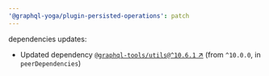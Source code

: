 ```yaml
---
'@graphql-yoga/plugin-persisted-operations': patch
---
```

dependencies updates:
  - Updated dependency [`@graphql-tools/utils@^10.6.1`
    ↗︎](https://www.npmjs.com/package/@graphql-tools/utils/v/10.6.1) (from `^10.0.0`, in
    `peerDependencies`)

